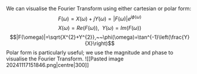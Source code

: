 We can visualise the Fourier Transform using either cartesian or polar form:
$$F(\omega)=X(\omega)+jY(\omega)=|F(\omega)|e^{j\phi(\omega)}$$
$$X(\omega)=Re(F(\omega)),~~Y(\omega)=Im(F(\omega))$$
$$|F(\omega)|=\sqrt{X^{2}+Y^{2}},~~\phi(\omega)=\tan^{-1}\left(\frac{Y}{X}\right)$$
Polar form is particularly useful; we use the magnitude and phase to visualise the Fourier Transform.
![[Pasted image 20241117151846.png|centre|300]]
